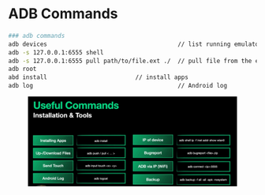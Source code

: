 # ADB Commands

```bash
### adb commands
adb devices                            	        // list running emulators
adb -s 127.0.0.1:6555 shell
adb -s 127.0.0.1:6555 pull path/to/file.ext ./  // pull file from the emulator 
adb root
abd install 				        // install apps 
adb log											// Android log
```

<figure><img src="../.gitbook/assets/image (42).png" alt=""><figcaption></figcaption></figure>
